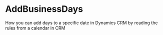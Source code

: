 # AddBusinessDays
How you can add days to a specific date in Dynamics CRM by reading the rules from a calendar in CRM
